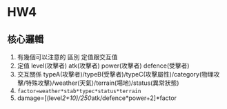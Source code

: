 # HW4
## 核心邏輯
1. 有幾個可以注意的 區別 定值跟交互值
2. 定值 level(攻擊者) atk(攻擊者) power(攻擊者) defence(受擊者) 
3. 交互關係 typeA(攻擊者)/typeB(受擊者)/typeC(攻擊屬性)/category(物理攻擊/特殊攻擊)/weather(天氣)/terrain(場地)/status(異常狀態)
4. ``` factor=weather*stab*typec*status*terrain ```
5. damage=[(level*2+10)/250*atk/defence*power+2]*factor
